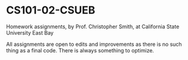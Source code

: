 # CS101-02-CSUEB
Homework assignments, by Prof. Christopher Smith, at California State University East Bay

All assignments are open to edits and improvements as there is no such thing as a final code. There is always something to optimize.
